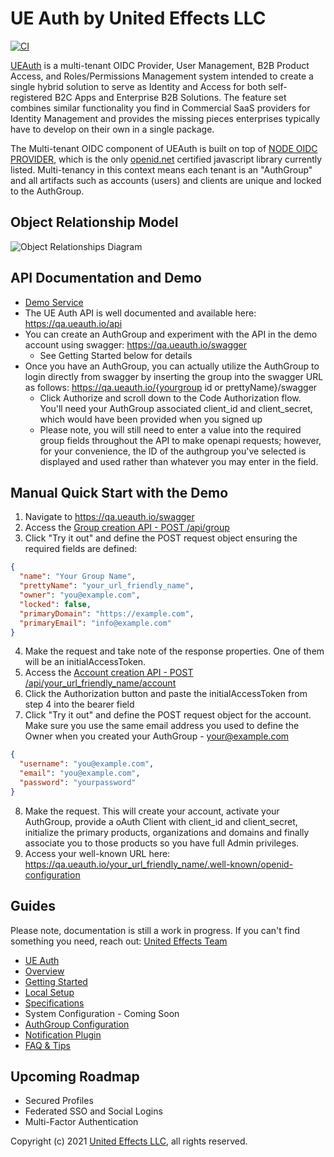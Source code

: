 # UE Auth by United Effects LLC

[![CI](https://github.com/UnitedEffects/ueauth/actions/workflows/main.yml/badge.svg?branch=master)](https://github.com/UnitedEffects/ueauth/actions/workflows/main.yml)

[UEAuth](https://ueauth.io) is a multi-tenant OIDC Provider, User Management, B2B Product Access, and Roles/Permissions Management system intended to create a single hybrid solution to serve as Identity and Access for both self-registered B2C Apps and Enterprise B2B Solutions. The feature set combines similar functionality you find in Commercial SaaS providers for Identity Management and provides the missing pieces enterprises typically have to develop on their own in a single package.

The Multi-tenant OIDC component of UEAuth is built on top of [NODE OIDC PROVIDER](https://github.com/panva/node-oidc-provider), which is the only [openid.net](https://openid.net/developers/certified/) certified javascript library currently listed. Multi-tenancy in this context means each tenant is an "AuthGroup" and all artifacts such as accounts (users) and clients are unique and locked to the AuthGroup.

## Object Relationship Model

![Object Relationships Diagram](https://unitedeffects.com/docs/object-relationships.jpeg)

## API Documentation and Demo

* [Demo Service](https://qa.ueauth.io)
* The UE Auth API is well documented and available here: https://qa.ueauth.io/api
* You can create an AuthGroup and experiment with the API in the demo account using swagger: https://qa.ueauth.io/swagger
    * See Getting Started below for details
* Once you have an AuthGroup, you can actually utilize the AuthGroup to login directly from swagger by inserting the group into the swagger URL as follows: https://qa.ueauth.io/{yourgroup id or prettyName}/swagger
    * Click Authorize and scroll down to the Code Authorization flow. You'll need your AuthGroup associated client_id and client_secret, which would have been provided when you signed up
    * Please note, you will still need to enter a value into the required group fields throughout the API to make openapi requests; however, for your convenience, the ID of the authgroup you've selected is displayed and used rather than whatever you may enter in the field.

## Manual Quick Start with the Demo

1. Navigate to https://qa.ueauth.io/swagger
2. Access the [Group creation API - POST /api/group](https://qa.ueauth.io/swagger#/Auth%20Groups/post_api_group)
3. Click "Try it out" and define the POST request object ensuring the required fields are defined:
```json
{
  "name": "Your Group Name",
  "prettyName": "your_url_friendly_name",
  "owner": "you@example.com",
  "locked": false,
  "primaryDomain": "https://example.com",
  "primaryEmail": "info@example.com"
}
```
4. Make the request and take note of the response properties. One of them will be an initialAccessToken.
5. Access the [Account creation API - POST /api/your_url_friendly_name/account](https://qa.ueauth.io/swagger#/Users/writeAccount)
6. Click the Authorization button and paste the initialAccessToken from step 4 into the bearer field
7. Click "Try it out" and define the POST request object for the account. Make sure you use the same email address you used to define the Owner when you created your AuthGroup - your@example.com
```json
{
  "username": "you@example.com",
  "email": "you@example.com",
  "password": "yourpassword"
}
```
8. Make the request. This will create your account, activate your AuthGroup, provide a oAuth Client with client_id and client_secret, initialize the primary products, organizations and domains and finally associate you to those products so you have full Admin privileges.
9. Access your well-known URL here: https://qa.ueauth.io/your_url_friendly_name/.well-known/openid-configuration
    
## Guides

Please note, documentation is still a work in progress. If you can't find something you need, reach out: [United Effects Team](mailto:team@unitedeffects.com)

* [UE Auth](https://github.com/UnitedEffects/ueauth/wiki)
* [Overview](https://github.com/UnitedEffects/ueauth/wiki/Overview)
* [Getting Started](https://github.com/UnitedEffects/ueauth/wiki/Getting-Started)
* [Local Setup](https://github.com/UnitedEffects/ueauth/wiki/Local-Setup)
* [Specifications](https://github.com/UnitedEffects/ueauth/wiki/Specifications)
* System Configuration - Coming Soon
* [AuthGroup Configuration](https://github.com/UnitedEffects/ueauth/wiki/AuthGroup-Configuration)
* [Notification Plugin](https://github.com/UnitedEffects/ueauth/wiki/Notification-Plugin)
* [FAQ & Tips](https://github.com/UnitedEffects/ueauth/wiki/FAQ-and-Tips)

## Upcoming Roadmap

* Secured Profiles
* Federated SSO and Social Logins
* Multi-Factor Authentication
 
Copyright (c) 2021 [United Effects LLC](https://unitedeffects.com), all rights reserved.